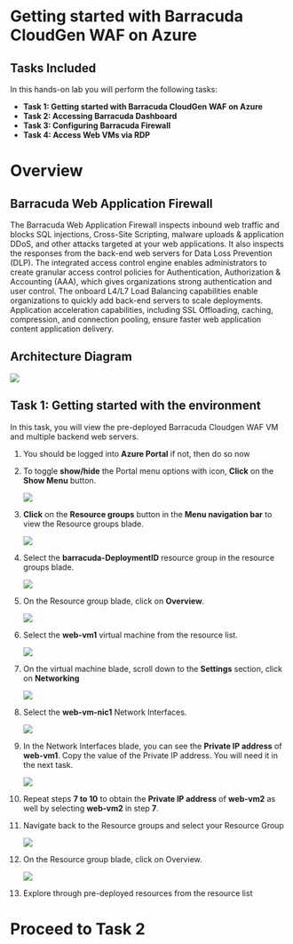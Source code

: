 # Getting started with Barracuda CloudGen WAF on Azure

## Tasks Included

In this hands-on lab you will perform the following tasks:

- **Task 1: Getting started with Barracuda CloudGen WAF on Azure**
- **Task 2: Accessing Barracuda Dashboard**
- **Task 3: Configuring Barracuda Firewall**
- **Task 4: Access Web VMs via RDP**

# Overview 

## Barracuda Web Application Firewall

The Barracuda Web Application Firewall inspects inbound web traffic and blocks SQL injections, Cross-Site Scripting, malware uploads & application DDoS, and other attacks targeted at your web applications. It also inspects the responses from the back-end web servers for Data Loss Prevention (DLP). The integrated access control engine enables administrators to create granular access control policies for Authentication, Authorization & Accounting (AAA), which gives organizations strong authentication and user control. The onboard L4/L7 Load Balancing capabilities enable organizations to quickly add back-end servers to scale deployments. Application acceleration capabilities, including SSL Offloading, caching, compression, and connection pooling, ensure faster web application content application delivery.

## Architecture Diagram

   ![](../images/image-diagram.jpg)

## Task 1: Getting started with the environment

In this task, you will view the pre-deployed Barracuda Cloudgen WAF VM and multiple backend web servers. 

1. You should be logged into **Azure Portal** if not, then do so now

1. To toggle **show/hide** the Portal menu options with icon, **Click** on the **Show Menu** button.

      ![](../images/Picture1.png)

1. **Click** on the **Resource groups** button in the **Menu navigation bar** to view the Resource groups blade.
 
      ![](../images/Picture2.jpg)

1. Select the **barracuda-DeploymentID** resource group in the resource groups blade.

      ![](../images/image-904.jpg)
 
1. On the Resource group blade, click on **Overview**.

      ![](../images/image-905.jpg)

1. Select the **web-vm1** virtual machine from the resource list.

      ![](../images/Picture10.jpg)
 
1. On the virtual machine blade, scroll down to the **Settings** section, click on **Networking**

      ![](../images/Picture11.png)

1. Select the **web-vm-nic1** Network Interfaces.

      ![](../images/Picture12.jpg)
 
1. In the Network Interfaces blade, you can see the **Private IP address** of **web-vm1**. Copy the value of the Private IP address. You will need it in the next task.

      ![](../images/Picture13.jpg)

1. Repeat steps **7 to 10** to obtain the **Private IP address** of **web-vm2** as well by selecting **web-vm2** in step **7**.

1. Navigate back to the Resource groups and select your Resource Group

      ![](../images/image-906.jpg)
    
1. On the Resource group blade, click on Overview.

      ![](../images/image-905.jpg)

1. Explore through pre-deployed resources from the resource list
   
# Proceed to Task 2
